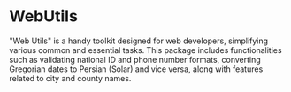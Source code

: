 # WebUtils
"Web Utils" is a handy toolkit designed for web developers, simplifying various common and essential tasks. This package includes functionalities such as validating national ID and phone number formats, converting Gregorian dates to Persian (Solar) and vice versa, along with features related to city and county names.
